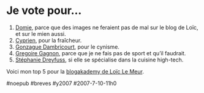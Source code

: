# Je vote pour…

1. [Domie](http://et-elle-dessine-aussi.cowblog.fr/), parce que des images ne feraient pas de mal sur le blog de Loïc, et sur le mien aussi.
2. [Cyprien](http://www.monsieurdream.com/), pour la fraîcheur.
3. [Gonzague Dambricourt](http://blog.gonzaguedambricourt.com/), pour le cynisme.
4. [Gregoire Gagnon](http://gregoiregagnon.typepad.fr/), parce que je ne fais pas de sport et qu’il faudrait.
5. [Stéphanie Dreyfuss](http://miniminimini.canalblog.com/), si elle se spécialise dans la cuisine high-tech.

Voici mon top 5 pour la [blogakademy de Loïc Le Meur](http://www.loiclemeur.com/france/2007/07/blogakademy-les.html).

#noepub #breves #y2007 #2007-7-10-11h0
